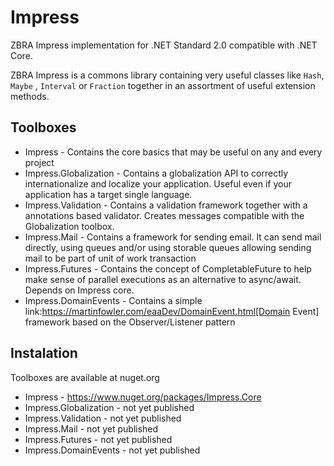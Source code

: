 # Impress
ZBRA Impress implementation for .NET Standard 2.0 compatible with .NET Core. 

ZBRA Impress is a commons library containing very useful classes like `Hash`, `Maybe` , `Interval` or `Fraction` together in an assortment of useful extension methods.

## Toolboxes

* Impress - Contains the core basics that may be useful on any and every project
* Impress.Globalization - Contains a globalization API to correctly  internationalize and localize your application. Useful even if your application has a target single language.
* Impress.Validation - Contains a validation framework together with a annotations based validator. Creates messages compatible with the Globalization toolbox.
* Impress.Mail - Contains a framework for sending email. It can send mail directly, using queues and/or using storable queues allowing sending mail to be part of unit of work transaction 
* Impress.Futures - Contains the concept of CompletableFuture to help make sense of parallel executions as an alternative to async/await. Depends on Impress core.
* Impress.DomainEvents - Contains a simple link:https://martinfowler.com/eaaDev/DomainEvent.html[Domain Event] framework based on the Observer/Listener pattern


## Instalation

Toolboxes are available at nuget.org

* Impress - https://www.nuget.org/packages/Impress.Core
* Impress.Globalization - not yet published
* Impress.Validation - not yet published
* Impress.Mail - not yet published
* Impress.Futures - not yet published
* Impress.DomainEvents - not yet published